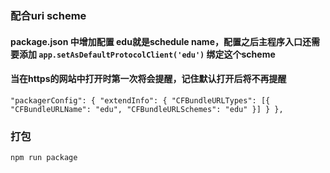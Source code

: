 ### 配合uri scheme
#### package.json 中增加配置 edu就是schedule name，配置之后主程序入口还需要添加 `app.setAsDefaultProtocolClient('edu')` 绑定这个scheme
#### 当在https的网站中打开时第一次将会提醒，记住默认打开后将不再提醒
`
      "packagerConfig": {
        "extendInfo": {
          "CFBundleURLTypes": [{
            "CFBundleURLName": "edu",
            "CFBundleURLSchemes": "edu"
          }]
        }
      },
`

### 打包
```
npm run package
```